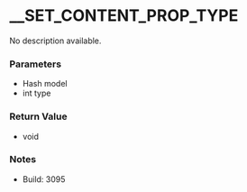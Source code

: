 # __SET_CONTENT_PROP_TYPE

No description available.

### Parameters
* Hash model
* int type

### Return Value
* void

### Notes
* Build: 3095

